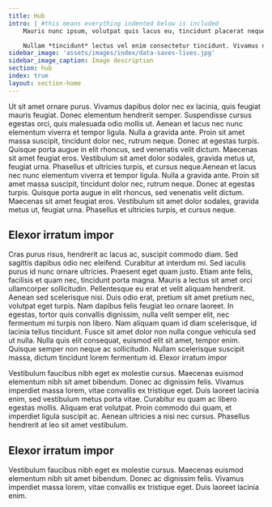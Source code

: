 ```yaml
---
title: Hub
intro: | #this means everything indented below is included
    Mauris nunc ipsum, volutpat quis lacus eu, tincidunt placerat neque. Phasellus in urna odio. Nam elit leo, varius vitae ultrices nec, pharetra at lacus. Pellentesque id dui non velit viverra maximus.  

    Nullam *tincidunt* lectus vel enim consectetur tincidunt. Vivamus non urna a mauris mollis convallis quis in velit. Donec dignissim justo erat, et mattis nunc commodo sit amet. Vivamus a purus mi. Nunc dignissim auctor rhoncus. Morbi consequat nisi metus, et **posuere** odio bibendum id. Aenean aliquam mauris et arcu porta, a auctor tortor gravida. Maecenas vitae urna dui. Sed eget mollis erat. Nullam quis odio quis leo tincidunt 
sidebar_image: 'assets/images/index/data-saves-lives.jpg'
sidebar_image_caption: Image description
section: hub
index: true
layout: section-home
---
```


Ut sit amet ornare purus. Vivamus dapibus dolor nec ex lacinia, quis feugiat mauris feugiat. Donec elementum hendrerit semper. Suspendisse cursus egestas orci, quis malesuada odio mollis ut. Aenean et lacus nec nunc elementum viverra et tempor ligula. Nulla a gravida ante. Proin sit amet massa suscipit, tincidunt dolor nec, rutrum neque. Donec at egestas turpis. Quisque porta augue in elit rhoncus, sed venenatis velit dictum. Maecenas sit amet feugiat eros. Vestibulum sit amet dolor sodales, gravida metus ut, feugiat urna. Phasellus et ultricies turpis, et cursus neque.Aenean et lacus nec nunc elementum viverra et tempor ligula. Nulla a gravida ante. Proin sit amet massa suscipit, tincidunt dolor nec, rutrum neque. Donec at egestas turpis. Quisque porta augue in elit rhoncus, sed venenatis velit dictum. Maecenas sit amet feugiat eros. Vestibulum sit amet dolor sodales, gravida metus ut, feugiat urna. Phasellus et ultricies turpis, et cursus neque.

## Elexor irratum impor

Cras purus risus, hendrerit ac lacus ac, suscipit commodo diam. Sed sagittis dapibus odio nec eleifend. Curabitur at interdum mi. Sed iaculis purus id nunc ornare ultricies. Praesent eget quam justo. Etiam ante felis, facilisis et quam nec, tincidunt porta magna. Mauris a lectus sit amet orci ullamcorper sollicitudin. Pellentesque eu erat et velit aliquam hendrerit.
Aenean sed scelerisque nisi. Duis odio erat, pretium sit amet pretium nec, volutpat eget turpis. Nam dapibus felis feugiat leo ornare laoreet. In egestas, tortor quis convallis dignissim, nulla velit semper elit, nec fermentum mi turpis non libero. Nam aliquam quam id diam scelerisque, id lacinia tellus tincidunt. Fusce sit amet dolor non nulla congue vehicula sed ut nulla. Nulla quis elit consequat, euismod elit sit amet, tempor enim. Quisque semper non neque ac sollicitudin. Nullam scelerisque suscipit massa, dictum tincidunt lorem fermentum id. 
Elexor irratum impor

Vestibulum faucibus nibh eget ex molestie cursus. Maecenas euismod elementum nibh sit amet bibendum. Donec ac dignissim felis. Vivamus imperdiet massa lorem, vitae convallis ex tristique eget. Duis laoreet lacinia enim, sed vestibulum metus porta vitae. Curabitur eu quam ac libero egestas mollis. Aliquam erat volutpat. Proin commodo dui quam, et imperdiet ligula suscipit ac. Aenean ultricies a nisi nec cursus. Phasellus hendrerit at leo sit amet vestibulum.

## Elexor irratum impor

Vestibulum faucibus nibh eget ex molestie cursus. Maecenas euismod elementum nibh sit amet bibendum. Donec ac dignissim felis. Vivamus imperdiet massa lorem, vitae convallis ex tristique eget. Duis laoreet lacinia enim.